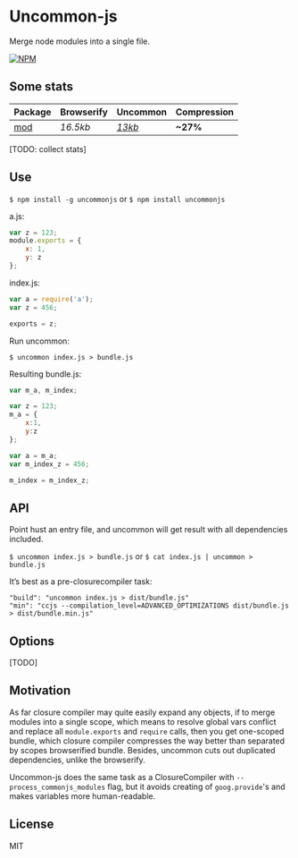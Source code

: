 # Uncommon-js

Merge node modules into a single file.

[![NPM](https://nodei.co/npm/uncommonjs.png?downloads=true&downloadRank=true&stars=true)](https://nodei.co/npm/uncommonjs/)


## Some stats

| Package | Browserify | Uncommon | Compression |
|----|----|----|----|
| [mod](https://github.com/dfcreative/mod) | _16.5kb_ | [_13kb_](https://github.com/dfcreative/mod/blob/master/dist/mod.js) | **~27%** |
[TODO: collect stats]

## Use

`$ npm install -g uncommonjs` or `$ npm install uncommonjs`

a.js:

```js
var z = 123;
module.exports = {
	x: 1,
	y: z
};
```

index.js:
```js
var a = require('a');
var z = 456;

exports = z;
```

Run uncommon:

`$ uncommon index.js > bundle.js`


Resulting bundle.js:

```js
var m_a, m_index;

var z = 123;
m_a = {
	x:1,
	y:z
};

var a = m_a;
var m_index_z = 456;

m_index = m_index_z;
```


## API

Point hust an entry file, and uncommon will get result with all dependencies included.

`$ uncommon index.js > bundle.js` or `$ cat index.js | uncommon > bundle.js`

It’s best as a pre-closurecompiler task:

```
"build": "uncommon index.js > dist/bundle.js"
"min": "ccjs --compilation_level=ADVANCED_OPTIMIZATIONS dist/bundle.js > dist/bundle.min.js"
```


## Options

[TODO]


## Motivation

As far closure compiler may quite easily expand any objects, if to merge modules into a single scope, which means to resolve global vars conflict and replace all `module.exports` and `require` calls, then you get one-scoped bundle, which closure compiler compresses the way better than separated by scopes browserified bundle. Besides, uncommon cuts out duplicated dependencies, unlike the browserify.

Uncommon-js does the same task as a ClosureCompiler with `--process_commonjs_modules` flag, but it avoids creating of `goog.provide`'s and makes variables more human-readable.


## License

MIT